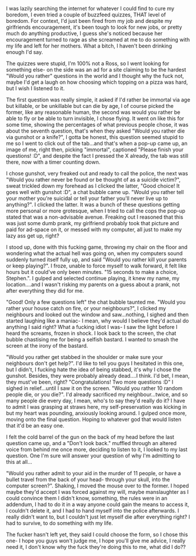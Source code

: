 I was lazily searching the internet for whatever I could find to cure my boredom, I even tried a couple of buzzfeed quizzes, THAT level of boredom. For context, I'd just been fired from my job and despite my girlfriends encouragement, it's been tough to look for new jobs, or pretty much do anything productive, I guess she's noticed because her encouragement turned to rage as she screamed at me to do something with my life and left for her mothers. What a bitch, I haven't been drinking enough I'd say.

The quizzes were stupid, I'm 100% not a Ross, so I went looking for something else- on the side was an ad for a site claiming to be the hardest "Would you rather" questions in the world and I thought why the fuck not, maybe I'd get a laugh on how choosing which topping on a pizza was hard, but I wish I listened to it.  


The first question was really simple, it asked if I'd rather be immortal via age but killable, or be unkillable but can die by age, I of course picked the former, like any reasonable human, the second was would you rather be able to fly or be able to turn invisible, I chose flying. It went on like this for some time, showing the percentages of what previous people chose, it was about the seventh question, that's when they asked "Would you rather die via gunshot or a knife?", I gotta be honest, this question seemed stupid to me so I went to click out of the tab...and that's when a pop-up came up, an image of me, right then, picking "immortal", captioned "Please finish your questions! :D", and despite the fact I pressed the X already, the tab was still there, now with a timer counting down.  


I chose gunshot, very freaked out and ready to call the police, the next was "Would you rather never be found or be thought of as a suicide victim?", sweat trickled down my forehead as I clicked the latter,  "Good choice! It goes well with gunshot :D", a chat bubble came up. "Would you rather tell your mother you're suicidal or tell your father you'll never live up to anything?". I clicked the latter. It was a bunch of these questions getting more personal or more grotesque, when I tried to call the cops the pop-up stated that was a non-advisable avenue. Freaking out I reasoned that this was just some dumb prank, my girlfriend probably took that picture and paid for ad-space on it, or messed with my computer, all just to make my lazy ass get up, right?   


I stood up, done with this fucking game, throwing my chair on the floor and wondering what the actual hell was going on, when my computers sound suddenly turned itself fully up, and said "Would you rather kill your parents or keep playing?". I froze, unable to force myself to walk forward, it felt like hours but it could've only been minutes. "15 seconds to make a choice, Stephen.". I gulped and selected continue playing, it knew my name, my location....and I wasn't risking my parents on a guess about a prank, not after everything they did for me.  


"Good! Only a few questions left" the chat bubble taunted me. "Would you rather your house catch on fire, or your neighbours?", I clicked my neighbours and looked out the window and saw...nothing, I sighed and then started laughing like a maniac- I mean, why would I believe they'd actual do anything I said right? What a fucking idiot I was- I saw the light before I heard the screams, frozen in shock. I look back to the screen, the chat bubble chastising me for being a selfish bastard. I wanted to smash the screen at the irony of the bastard.   


"Would you rather get stabbed in the shoulder or make sure your neighbours don't get help?". I'd like to tell you guys I hesitated in this one, but I didn't, I fucking hate the idea of being stabbed, it's why I chose the gunshot. Besides, they were probably already dead....I think. I'd bet, I mean, they must've been, right? "Congratulations! Two more questions :D" I sighed in relief...until I saw it on the screen. "Would you rather 10 random people die, or you die?". I'd already sacrificed my neighbour...twice, and so many people die every day, I mean, who's to say they'd really do it? I have to admit I was grasping at straws here, my self-preservation was kicking in but my heart was pounding, anxiously looking around.  I gulped once more, moving onto the final question. Hoping to whatever god that would listen that it'd be an easy one.   


I felt the cold barrel of the gun on the back of my head before the last question came up, and a "Don't look back." muffled through an altered voice from behind me once more, deciding to listen to it, I looked to my last question. One I'm sure will answer your question of why I'm admitting to this at all...  


"Would you rather admit to your aid in the murder of 11 people, or have a bullet travel from the back of your head- through your skull, into the computer screen?". Shaking, I moved the mouse over to the former. I hoped maybe they'd accept I was forced against my will, maybe manslaughter as I could convince them I didn't know, something, the rules were in an addendum, I had to do it in a way anyone could gain the means to access it, I couldn't delete it, and I had to hand myself into the police afterwards. I really didn't want to, but I couldn't just let myself die after everything right? I had to survive, to do something with my life.   


The fucker hasn't left yet, they said I could choose the form, so I chose this one- I hope you guys won't judge me, I hope you'll give me advice, I really need it, I don't know why the fuck they're doing this to me, what did I do??